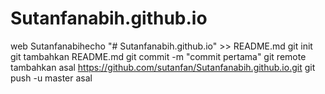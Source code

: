 # Sutanfanabih.github.io
web Sutanfanabihecho "# Sutanfanabih.github.io" >> README.md 
git init 
git tambahkan README.md 
git commit -m "commit pertama" 
git remote tambahkan asal https://github.com/sutanfan/Sutanfanabih.github.io.git
 git push -u master asal

